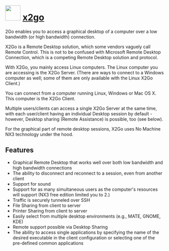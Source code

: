 ﻿# <img src="https://cdn.rawgit.com/chocolatey/chocolatey-coreteampackages/6f8b9a53f9d006195407a4d32cde86df9e0415d1/icons/x2go.png" width="48" height="48"/> [x2go](https://chocolatey.org/packages/x2go)

2Go enables you to access a graphical desktop of a computer over a low bandwidth (or high bandwidth) connection. 

X2Go is a Remote Desktop solution, which some vendors vaguely call Remote Control. This is not to be confused with Microsoft Remote Desktop Connection, which is a competing Remote Desktop solution and protocol.

With X2Go, you mainly access Linux computers. The Linux computer you are accessing is the X2Go Server. (There are ways to connect to a Windows computer as well; some of them are only available with the Linux X2Go Client.)

You can connect from a computer running Linux, Windows or Mac OS X. This computer is the X2Go Client.

Multiple users/clients can access a single X2Go Server at the same time, with each user/client having an individual Desktop session by default - however, Desktop sharing (Remote Assistance) is possible, too (see below).

For the graphical part of remote desktop sessions, X2Go uses No Machine NX3 technology under the hood.

## Features

- Graphical Remote Desktop that works well over both low bandwidth and high bandwidth connections
- The ability to disconnect and reconnect to a session, even from another client
- Support for sound
- Support for as many simultaneous users as the computer's resources will support (NX3 free edition limited you to 2.)
- Traffic is securely tunneled over SSH
- File Sharing from client to server
- Printer Sharing from client to server
- Easily select from multiple desktop environments (e.g., MATE, GNOME, KDE)
- Remote support possible via Desktop Sharing
- The ability to access single applications by specifying the name of the desired executable in the client configuration or selecting one of the pre-defined common applications
